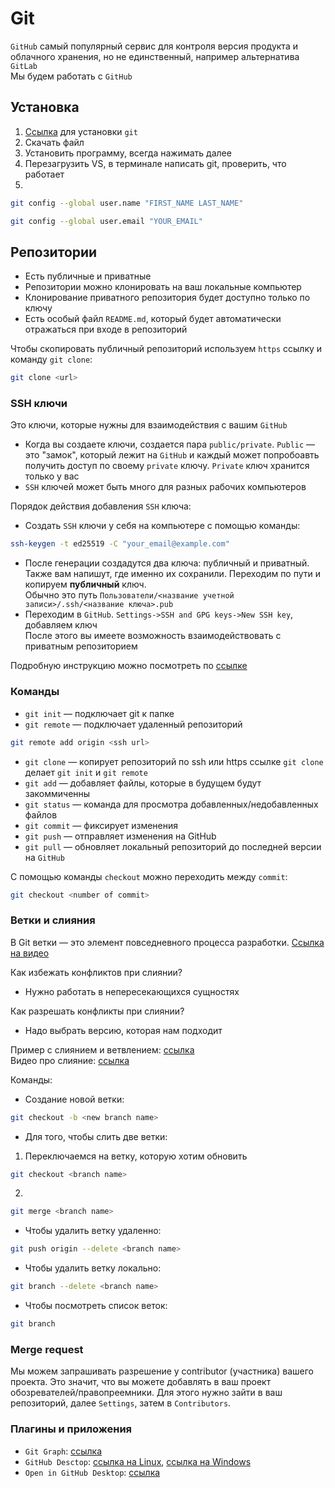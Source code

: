 # Git

`GitHub` самый популярный сервис для контроля версия продукта и облачного хранения, но не единственный, например альтернатива `GitLab` \
Мы будем работать с `GitHub`

## Установка

1. [Ссылка](https://git-scm.com/downloads) для установки `git`
2. Скачать файл
3. Установить программу, всегда нажимать далее
4. Перезагрузить VS, в терминале написать git, проверить, что работает
5.

```sh
git config --global user.name "FIRST_NAME LAST_NAME"
```

```sh
git config --global user.email "YOUR_EMAIL"
```

## Репозитории

- Есть публичные и приватные
- Репозитории можно клонировать на ваш локальные компьютер
- Клонирование приватного репозитория будет доступно только по ключу
- Есть особый файл `README.md`, который будет автоматически отражаться при входе в репозиторий

Чтобы скопировать публичный репозиторий используем `https` ссылку и команду `git clone`:

```sh
git clone <url>
```

### SSH ключи

Это ключи, которые нужны для взаимодействия с вашим `GitHub`

- Когда вы создаете ключи, создается пара `public/private`. `Public` — это "замок", который лежит на `GitHub` и каждый может попробоавть получить доступ по своему `private` ключу. `Private` ключ хранится только у вас
- `SSH` ключей может быть много для разных рабочих компьютеров

Порядок действия добавления `SSH` ключа:

- Создать `SSH` ключи у себя на компьютере с помощью команды:

 ```sh
 ssh-keygen -t ed25519 -C "your_email@example.com"
 ```

- После генерации создадутся два ключа: публичный и приватный. Также вам напишут, где именно их сохранили. Переходим по пути и копируем **публичный** ключ. \
Обычно это путь `Пользователи/<название учетной записи>/.ssh/<название ключа>.pub`
- Переходим в `GitHub`. `Settings->SSH and GPG keys->New SSH key`, добавляем ключ \
После этого вы имеете возможность взаимодействовать с приватным репозиторием

Подробную инструкцию можно посмотреть по [ссылке](https://bogdanov-blog.ru/generatsiya-ssh-klyuchej-dlya-github/)

### Команды

- `git init` — подключает git к папке
- `git remote` —  подключает удаленный репозиторий

```sh
git remote add origin <ssh url>
```

- `git clone` — копирует репозиторий по ssh или https ссылке
`git clone` делает `git init` и `git remote`
- `git add` — добавляет файлы, которые в будущем будут закоммиченны
- `git status` — команда для просмотра добавленных/недобавленных файлов
- `git commit` — фиксирует изменения
- `git push` — отправляет изменения на GitHub
- `git pull` — обновляет локальный репозиторий до последней версии на `GitHub`

С помощью команды `checkout` можно переходить между `commit`:

```sh
git checkout <number of commit>
```

### Ветки и слияния

В Git ветки — это элемент повседневного процесса разработки.
[Ссылка на видео](https://www.youtube.com/watch?v=ydtgQSaUzw0)

Как избежать конфликтов при слиянии?

- Нужно работать в непересекающихся сущностях

Как разрешать конфликты при слиянии?

- Надо выбрать версию, которая нам подходит

Пример с слиянием и ветвлением: [ссылка](https://git-scm.com/book/ru/v2/%D0%92%D0%B5%D1%82%D0%B2%D0%BB%D0%B5%D0%BD%D0%B8%D0%B5-%D0%B2-Git-%D0%9E%D1%81%D0%BD%D0%BE%D0%B2%D1%8B-%D0%B2%D0%B5%D1%82%D0%B2%D0%BB%D0%B5%D0%BD%D0%B8%D1%8F-%D0%B8-%D1%81%D0%BB%D0%B8%D1%8F%D0%BD%D0%B8%D1%8F) \
Видео про слияние: [ссылка](https://www.youtube.com/watch?v=g--N6QHbt6Q)

Команды:

- Создание новой ветки:

```sh
git checkout -b <new branch name>
```

- Для того, чтобы слить две ветки:

1. Переключаемся на ветку, которую хотим обновить

```sh
git checkout <branch name>
```

2.

```sh
git merge <branch name>
```

- Чтобы удалить ветку удаленно:

```sh
git push origin --delete <branch name>
```

- Чтобы удалить ветку локально:

```sh
git branch --delete <branch name>
```

- Чтобы посмотреть список веток:

```sh
git branch
```

### Merge request

Мы можем запрашивать разрешение у contributor (участника) вашего проекта. Это значит, что вы можете добавлять в ваш проект обозревателей/правопреемники.
Для этого нужно зайти в ваш репозиторий, далее `Settings`, затем в `Contributors`.

### Плагины и приложения

- `Git Graph`: [ссылка](https://marketplace.visualstudio.com/items?itemName=mhutchie.git-graph)
- `GitHub Desctop`: [ссылка на Linux](https://gist.github.com/berkorbay/6feda478a00b0432d13f1fc0a50467f1), [ссылка на Windows](https://desktop.github.com/)
- `Open in GitHub Desktop`: [ссылка](https://marketplace.visualstudio.com/items?itemName=wraith13.open-in-github-desktop)
